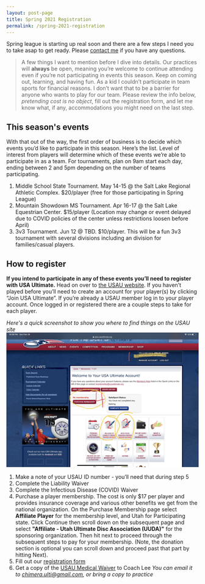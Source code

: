 ```yaml
---
layout: post-page
title: Spring 2021 Registration
permalink: /spring-2021-registration
--- 
```


Spring league is starting up real soon and there are a few steps I need you to take asap to get ready. Please [contact me](mailto:chimera.ulti@gmail.com) if you have any questions.

> A few things I want to mention before I dive into details. Our practices will **always** be open, meaning you’re welcome to continue attending even if you’re not participating in events this season. Keep on coming out, learning, and having fun. As a kid I couldn’t participate in team sports for financial reasons. I don’t want that to be a barrier for anyone who wants to play for our team. Please review the info below, *pretending cost is no object*, fill out the registration form, and let me know what, if any, accommodations you might need on the last step.

## This season's events

With that out of the way, the first order of business is to decide which events you’d like to participate in this season. Here’s the list. Level of interest from players will determine which of these events we’re able to participate in as a team. For tournaments, plan on 9am start each day, ending between 2 and 5pm depending on the number of teams participating.

1. Middle School State Tournament. May 14-15 @ the Salt Lake Regional Athletic Complex. $20/player (free for those participating in Spring League)
2. Mountain Showdown MS Tournament. Apr 16-17 @ the Salt Lake Equestrian Center. $15/player (Location may change or event delayed due to COVID policies of the center unless restrictions loosen before April)
3. 3v3 Tournament. Jun 12 @ TBD. $10/player. This will be a fun 3v3 tournament with several divisions including an division for families/casual players.

## How to register

**If you intend to participate in any of these events you’ll need to register with USA Ultimate.** Head on over to [the USAU website](https://play.usaultimate.org/members/login). If you haven’t played before you’ll need to create an account for your player(s) by clicking “Join USA Ultimate”. If you’re already a USAU member log in to your player account. Once logged in or registered there are a couple steps to take for each player.

*Here's a quick screenshot to show you where to find things on the USAU site*
![USAU Screenshot](/images/usau-screenshot.jpg)

1. Make a note of your USAU ID number - you’ll need that during step 5
2. Complete the Liability Waiver
3. Complete the Infectious Disease (COVID) Waiver
4. Purchase a player membership. The cost is only $17 per player and provides insurance coverage and various other benefits we get from the national organization. On the Purchase Membership page select **Affiliate Player** for the membership level, and Utah for Participating state. Click Continue then scroll down on the subsequent page and select **"Affiliate - Utah Ultimate Disc Association (UUDA)"** for the sponsoring organization. Then hit next to proceed through the subsequent steps to pay for your membership. (Note, the donation section is optional you can scroll down and proceed past that part by hitting Next).
5. Fill out our [registration form](https://forms.gle/avZk5uSUUApStLUh8)
6. Get a copy of the [USAU Medical Waiver](/files/medical-waiver-2021.pdf) to Coach Lee *You can email it to [chimera.ulti@gmail.com](mailto:chimera.ulti@gmail.com), or bring a copy to practice*

